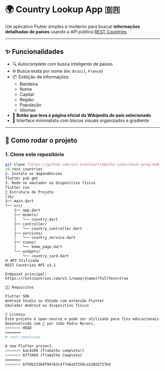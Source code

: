 # 🌍 Country Lookup App 🇧🇷

Um aplicativo Flutter simples e moderno para buscar **informações detalhadas de países** usando a API pública [REST Countries](https://restcountries.com/).

---

## ✨ Funcionalidades

- 🔍 Autocomplete com busca inteligente de países
- 🌐 Busca exata por nome (ex: `Brazil`, `France`)
- 📦 Exibição de informações:
  - Bandeira
  - Nome
  - Capital
  - Região
  - População
  - Idiomas
- 🧭 **Botão que leva à página oficial da Wikipedia do país selecionado**
- 💎 Interface minimalista com blocos visuais organizados e gradiente

---

## 🚀 Como rodar o projeto

### 1. Clone este repositório

```bash
git clone [https://github.com/uri-erechim/trabalho-individual-prog-mobile-JoaoM-URI.git]
cd rest_countries
2. Instale as dependências
flutter pub get
3. Rode no emulador ou dispositivo físico
flutter run
🧱 Estrutura do Projeto
lib/
├── main.dart
└── src/
    ├── app.dart
    ├── models/
    │   └── country.dart
    ├── controller/
    │   └── country_controller.dart
    ├── services/
    │   └── country_service.dart
    ├── views/
    │   └── home_page.dart
    └── widgets/
        └── country_card.dart
🌐 API Utilizada
REST Countries API v3.1

Endpoint principal:
https://restcountries.com/v3.1/name/{name}?fullText=true

🧑‍💻 Requisitos

Flutter SDK
Android Studio ou VSCode com extensão Flutter
Emulador Android ou dispositivo físico

📄 Licença
Este projeto é open-source e pode ser utilizado para fins educacionais e pessoais.
Desenvolvido com 💙 por João Pedro Murari.
<<<<<<< HEAD
=======
# rest_countries

A new Flutter project.
>>>>>>> bac4289 (Trabalho completo!)
>>>>>>> 6f73469 (Trabalho Completo)
=======
>>>>>>> bf59b233b8f94763c477e8a5f250ca120d2737bd
